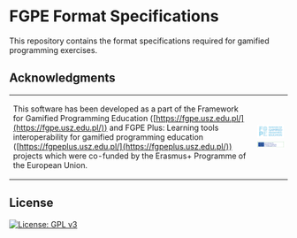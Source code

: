 # FGPE Format Specifications

This repository contains the format specifications required for gamified programming exercises.

## Acknowledgments

<table cellspacing="0" cellpadding="0" border=0>
<tr border=0>
<td border=0>

This software has been developed as a part of the Framework for Gamified Programming Education ([https://fgpe.usz.edu.pl/](https://fgpe.usz.edu.pl/)) and FGPE Plus: Learning tools interoperability for gamified programming education ([https://fgpeplus.usz.edu.pl/](https://fgpeplus.usz.edu.pl/)) projects which were co-funded by the Erasmus+ Programme of the European Union.

</td>
<td border=0>

![Framework for Gamified Programming Education project](docs/logo_FGPE.jpg) ![Erasmus+](docs/logo_erasmus.jpg)

</td>
</tr>
</table>

## License

[![License: GPL v3](https://img.shields.io/badge/License-GPLv3-blue.svg)](https://www.gnu.org/licenses/gpl-3.0)
